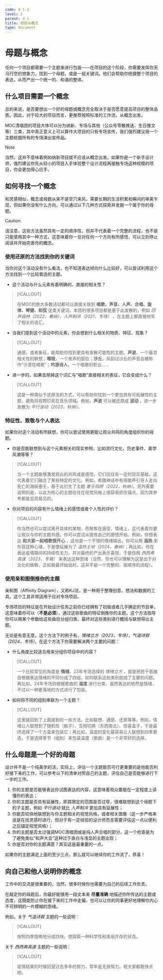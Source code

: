 ```yaml
---
code: d-1-2
level: 2
parent: d-1
title: 母题与概念
type: document
---
```


# 母题与概念

任何一个项目都需要一个主题来进行包装——在项目的这个阶段，你需要发挥你天马行空的想象力，找到一个母题，或是一组关键词。他们会帮助你统摄整个项目的表达，从而产出一个统一的、和谐的整体。

## 什么项目需要一个概念

总的来说，是否要想出一个好的母题或概念完全取决于是否愿意提高项目的整体品质。因此，对于较大的项目而言，更推荐按照标准的工作流，从概念出发。

MOC清唱团的项目大体可以分为纳新、专场与其他（公众号零散推送、生日推文等）三类，其中真正意义上可以算作大项目的只有专场宣传，我们强烈建议用一个主题统摄所有的专场演出宣传品。

> [!NOTE]
>
> 当然，这并不意味着例如纳新项目就不应该从概念出发。如果你是一个新手设计师，强烈建议你先从较小的项目入手体验整个设计流程再接触专场这种规模的项目，你会更加得心应手。

## 如何寻找一个概念

和灵感相似，概念或母题从来不是空穴来风，需要长期的生活积累和瞬间的审美乍现，但如果你没有什么方向，可以通过以下几种方式探索并发掘一个属于你的母题。

> [!CAUTION]
>
> 请注意，这些方法虽然具有一定的顺序性，但并不代表着一个完整的流程，也不是只能使用其中一种方式，这意味着你一旦对任何一个方向有所感悟，可以立刻停止阅读并开始完善你的概念。

### 使用还原的方法找到你的关键词

当你对这个活动没有什么看法，也不知道表达倾向什么比较好，可以尝试利用这个方法找到一个比较普适的主题。

- 这个活动与什么元素有着明确的、直接的相关性？


> [!CALLOUT]
>
> 在MOC的绝大多数活动都可以直接关联到 **唱歌、声音、人声、合唱、旋律、琴键、和弦** 这类关键词，本团的很多项目都是基于此发散的，例如 *回声森林（2022，春纳）、人声制冷（2021，专场）* ，在主题上都直接地写了相关的语汇。

- 当我们提到这个活动中的元素，你会想到什么相关的物质、特征、现象？


> [!CALLOUT]
>
> 通感，或者象征，能帮助你找到更具有发散可能性的主题。**声波**，一个最具相关性的联想；**喉咙**，一个发声的部位；**沙丘**，风刮过沙丘的声音会被称作“沙漠在唱歌”；**吟游诗人**，一个唱歌的职业……

- 进一步的，如果去除掉这个词汇与“唱歌”直接相关的表征，它会变成什么？


> [!CALLOUT]
>
> 这是一种类似于还原法的方式，可以帮助你找到一个更加具有可拓展性的主题，避免将视野钉死在音乐领域。例如，**声波** 可以被还原成 **波动** ，进一步发散为 *平行波动（2023，秋纳）*。

### 特征性、致敬与个人表达

如果你对这个活动有所联想，你可以尝试使用更能让观众共鸣的角度组织你的母题。

- 你是否能联想到与这个元素相关的现实参照，比如流行文化、历史事件、美学风潮等等？


> [!CALLOUT]
>
> 当一个主题能够激发观众的共鸣或是感悟，它们往往有一定的现实基础，这代表着它们融合了某些特定的文化。例如，希腊神话中有用歌声引导人走向死亡的海妖塞壬，基于此衍生了主题 *塞壬陷阱（2022，秋纳）*。另外需要说明的是，以此为核心的主题往往在视觉风格上很容易抓住锚点，因为其参考都是显而易见的。

- 你对项目的内容有什么情绪上的感悟或者个人性的评价？


> [!CALLOUT]
>
> 你当然也可以尝试离开具体的某物，而聚焦在感受、情绪上，这代表着你要让观众与你的主题共感。你可以尝试从提炼自己的感悟开始。例如，你想表达 **和大家一起唱歌很开心** ，这也是一个不错的情绪输出，你可以用 **温热** 来形容这种心绪，于是便延展为了 *温热土地（2024，春纳）*；再比如，你在表达疫情期间的持续性无力，并对最终的产出表示喜悦，于是你用 *西西弗高速（2023，专辑）* 来表达这种思绪（当然，你也可以理解为这是出于对文化的致敬，正如我最开始说的，这并不是一个完整的、按顺序的流程）。

### 使用亲和图倒推你的主题

亲和图（Affinity Diagram），又称KJ法，是一种用于整理创意、想法和数据的工具。这个工具非常适用于应对专场项目。

专场项目的特征是在开始设计任务之前你已经拥有了初版或者几乎确定的节目单，这意味着你可以（**不是必须**），通过这些歌曲的特征倒推你的主题。这个方法指导你可以用某个参数给这些曲目分组归类，最终对这些类别进行概括与联想得出主题。

无论是有意无意，这个方法下的例子有，*情绪立方（2023，专场）*，*气温诗叙（2024，专场）*。在这个方法下你需要解决两个主要的问题：

- 什么角度比较适合用来分组你项目中的内容？


> [!CALLOUT]
>
> 一个比较常见的角度是 **情绪**，23年专场选择的 *情绪立方* ，就是把若干首曲目根据表达情绪的不同分成了四组，如何联系这些类别就成了主要的问题。再比如，24年专场则根据歌曲的 **温度** 进行分类，虽然表达的依然是情绪，不过以一种更落地的方式进行了包装。

- 如何将不同的组别串联为一个主题？


> [!CALLOUT]
>
> 这里就回到了上面提到的一些方法，比如联想、通感、还原等等。例如，情绪让人联想到了随机性（骰子）、互相切换（东西南北）、惊喜盒子，于是最终选择了一个方盒来包装它；再比如，温度的变化最容易让人联想到四季更迭，于是选择季节（组别）来包装温度（歌曲）是一个非常好的选择。

## 什么母题是一个好的母题

设计并不是一个纯美学的活，实际上，评估一个主题能否可行更重要的是他能否利好接下来的工作，可以参考以下的清单对照自己的主题，评估自己是否能够进行下一步的工作。

1. 你的主题是否能够表达你试图表达的内容，这意味着观众要能在一定程度上读懂你的表达；
2. 你的主题是否具有延展性，即其限定的范围是否过窄，很难联想到这个母题下的子主题，例如 *平行波动* 就比 *人声制冷* 更加具有延展性；
3. 你能否较快地联想到与你主题相关的视觉风格，或者相关图像（这一步严格来说是在找灵感时进行，但对于有一定经验的设计师而言需要评估这一点以便利之后锚定视觉风格）；
4. 你的主题是否太过强调MOC清唱团或是纯人声合唱的部分，这一个检查是为了避免类似“和声大会”这种过于直白与浅显的主题出现；
5. 你是否对你的主题满意？其实这是最重要的一点。

如果你的主题满足上面的至少三点，那么就可以继续你的工作流了，恭喜！

## 向自己和他人说明你的概念

工作中的交流是很重要的，当然，很多时候你也需要为自己的后续工作负责。

在敲定你的母题后，你最好能够用一段文本来 **尽量准确** 地描述你所传达的主题或态度，这既能防止你在接下来的工作中走偏，也可以让你的同事更好地理解你内心不可辨明的一片模糊的思绪。

例如，关于 *气温诗叙* 主题的一些说明：

> [!CALLOUT]
>
> 按照四季隐晦地分成四块。想探索一种科学性和美丽并存的状态。

关于 *西西弗高速* 主题的一些说明：

> [!CALLOUT]
>
> 疫情结束的时候回望过去多年的努力，常年是无效努力。祝大家都跑快点吧。